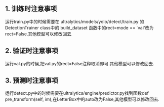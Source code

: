 ## 1. 训练时注意事项 ##
运行train.py中的时候需要在 ultralytics/models/yolo/detect/train.py 的DetectionTrainer class中的 build_dataset 函数中的rect=mode == 'val'改为rect=False.其他模型可以修改回去.
## 2. 验证时注意事项 ##
运行val.py的时候,把val.py的rect=False注释取消即可.其他模型可以修改回去.
## 3. 预测时注意事项 ##
运行detect.py中的时候需要在ultralytics/engine/predictor.py找到函数def pre_transform(self, im),在LetterBox中的auto改为False,其他模型可以修改回去.
